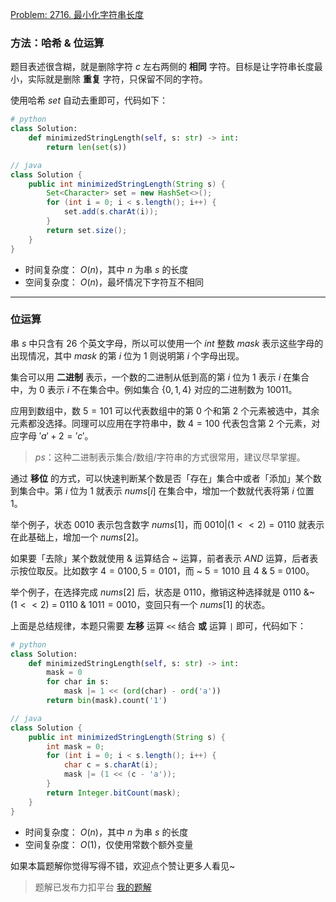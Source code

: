 [Problem: 2716. 最小化字符串长度](https://leetcode.cn/problems/minimize-string-length/description/)

### 方法：哈希 & 位运算

题目表述很含糊，就是删除字符 $c$ 左右两侧的 **相同** 字符。目标是让字符串长度最小，实际就是删除 **重复** 字符，只保留不同的字符。

使用哈希 $set$ 自动去重即可，代码如下：

```Python
# python
class Solution:
    def minimizedStringLength(self, s: str) -> int:
        return len(set(s))
```

```java
// java
class Solution {
    public int minimizedStringLength(String s) {
        Set<Character> set = new HashSet<>();
        for (int i = 0; i < s.length(); i++) {
            set.add(s.charAt(i));
        }
        return set.size();
    }
}
```

- 时间复杂度： $O(n)$，其中 $n$ 为串 $s$ 的长度
- 空间复杂度： $O(n)$，最坏情况下字符互不相同

---

### 位运算

串 $s$ 中只含有 $26$ 个英文字母，所以可以使用一个 $int$ 整数 $mask$ 表示这些字母的出现情况，其中 $mask$ 的第 $i$ 位为 $1$ 则说明第 $i$ 个字母出现。

集合可以用 **二进制** 表示，一个数的二进制从低到高的第 $i$ 位为 $1$ 表示 $i$ 在集合中，为 $0$ 表示 $i$ 不在集合中。例如集合 $\{0,1,4\}$ 对应的二进制数为 $10011$。

应用到数组中，数 $5=101$ 可以代表数组中的第 $0$ 个和第 $2$ 个元素被选中，其余元素都没选择。同理可以应用在字符串中，数 $4=100$ 代表包含第 $2$ 个元素，对应字母 $'a'+2='c'$。

> $ps$：这种二进制表示集合/数组/字符串的方式很常用，建议尽早掌握。

通过 **移位** 的方式，可以快速判断某个数是否「存在」集合中或者「添加」某个数到集合中。第 $i$ 位为 $1$ 就表示 $nums[i]$ 在集合中，增加一个数就代表将第 $i$ 位置 $1$。

举个例子，状态 $0010$ 表示包含数字 $nums[1]$，而 $0010|(1<<2) = 0110$ 就表示在此基础上，增加一个 $nums[2]$。

如果要「去除」某个数就使用 & 运算结合 ~ 运算，前者表示 $AND$ 运算，后者表示按位取反。比如数字 $4=0100,5=0101$，而 ~ $5=1010$ 且 $4$ & $5$ = $0100$。

举个例子，在选择完成 $nums[2]$ 后，状态是 $0110$，撤销这种选择就是 $0110$ &~ $(1<<2)$ = $0110$ & $1011=0010$，变回只有一个 $nums[1]$ 的状态。

上面是总结规律，本题只需要 **左移** 运算 `<<` 结合 **或** 运算 `|` 即可，代码如下：

```Python
# python
class Solution:
    def minimizedStringLength(self, s: str) -> int:
        mask = 0
        for char in s:
            mask |= 1 << (ord(char) - ord('a'))
        return bin(mask).count('1')
```

```java
// java
class Solution {
    public int minimizedStringLength(String s) {
        int mask = 0;
        for (int i = 0; i < s.length(); i++) {
            char c = s.charAt(i);
            mask |= (1 << (c - 'a'));
        }
        return Integer.bitCount(mask);
    }
}
```

- 时间复杂度： $O(n)$，其中 $n$ 为串 $s$ 的长度
- 空间复杂度： $O(1)$，仅使用常数个额外变量

如果本篇题解你觉得写得不错，欢迎点个赞让更多人看见~

> 题解已发布力扣平台 [我的题解](https://leetcode.cn/problems/minimize-string-length/solutions/3631077/yue-du-li-jie-shan-chu-zhong-fu-zi-fu-ha-e4fk/)
